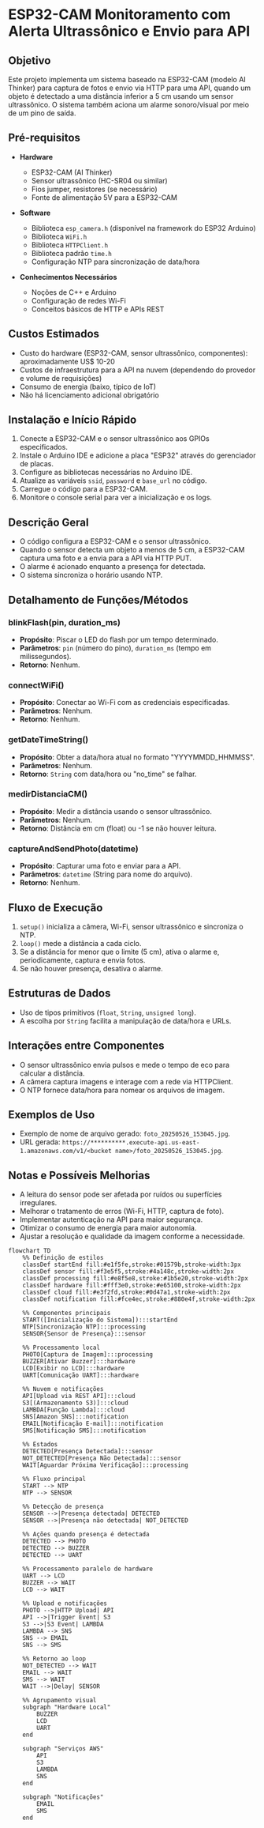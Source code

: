 
# ESP32-CAM Monitoramento com Alerta Ultrassônico e Envio para API

## Objetivo

Este projeto implementa um sistema baseado na ESP32-CAM (modelo AI Thinker) para captura de fotos e envio via HTTP para uma API, quando um objeto é detectado a uma distância inferior a 5 cm usando um sensor ultrassônico. O sistema também aciona um alarme sonoro/visual por meio de um pino de saída.

## Pré-requisitos

- **Hardware**
  - ESP32-CAM (AI Thinker)
  - Sensor ultrassônico (HC-SR04 ou similar)
  - Fios jumper, resistores (se necessário)
  - Fonte de alimentação 5V para a ESP32-CAM

- **Software**
  - Biblioteca `esp_camera.h` (disponível na framework do ESP32 Arduino)
  - Biblioteca `WiFi.h`
  - Biblioteca `HTTPClient.h`
  - Biblioteca padrão `time.h`
  - Configuração NTP para sincronização de data/hora

- **Conhecimentos Necessários**
  - Noções de C++ e Arduino
  - Configuração de redes Wi-Fi
  - Conceitos básicos de HTTP e APIs REST

## Custos Estimados

- Custo do hardware (ESP32-CAM, sensor ultrassônico, componentes): aproximadamente US$ 10-20
- Custos de infraestrutura para a API na nuvem (dependendo do provedor e volume de requisições)
- Consumo de energia (baixo, típico de IoT)
- Não há licenciamento adicional obrigatório

## Instalação e Início Rápido

1. Conecte a ESP32-CAM e o sensor ultrassônico aos GPIOs especificados.
2. Instale o Arduino IDE e adicione a placa "ESP32" através do gerenciador de placas.
3. Configure as bibliotecas necessárias no Arduino IDE.
4. Atualize as variáveis `ssid`, `password` e `base_url` no código.
5. Carregue o código para a ESP32-CAM.
6. Monitore o console serial para ver a inicialização e os logs.

## Descrição Geral

- O código configura a ESP32-CAM e o sensor ultrassônico.
- Quando o sensor detecta um objeto a menos de 5 cm, a ESP32-CAM captura uma foto e a envia para a API via HTTP PUT.
- O alarme é acionado enquanto a presença for detectada.
- O sistema sincroniza o horário usando NTP.

## Detalhamento de Funções/Métodos

### blinkFlash(pin, duration_ms)
- **Propósito**: Piscar o LED do flash por um tempo determinado.
- **Parâmetros**: `pin` (número do pino), `duration_ms` (tempo em milissegundos).
- **Retorno**: Nenhum.

### connectWiFi()
- **Propósito**: Conectar ao Wi-Fi com as credenciais especificadas.
- **Parâmetros**: Nenhum.
- **Retorno**: Nenhum.

### getDateTimeString()
- **Propósito**: Obter a data/hora atual no formato "YYYYMMDD_HHMMSS".
- **Parâmetros**: Nenhum.
- **Retorno**: `String` com data/hora ou "no_time" se falhar.

### medirDistanciaCM()
- **Propósito**: Medir a distância usando o sensor ultrassônico.
- **Parâmetros**: Nenhum.
- **Retorno**: Distância em cm (float) ou -1 se não houver leitura.

### captureAndSendPhoto(datetime)
- **Propósito**: Capturar uma foto e enviar para a API.
- **Parâmetros**: `datetime` (String para nome do arquivo).
- **Retorno**: Nenhum.

## Fluxo de Execução

1. `setup()` inicializa a câmera, Wi-Fi, sensor ultrassônico e sincroniza o NTP.
2. `loop()` mede a distância a cada ciclo.
3. Se a distância for menor que o limite (5 cm), ativa o alarme e, periodicamente, captura e envia fotos.
4. Se não houver presença, desativa o alarme.

## Estruturas de Dados

- Uso de tipos primitivos (`float`, `String`, `unsigned long`).
- A escolha por `String` facilita a manipulação de data/hora e URLs.

## Interações entre Componentes

- O sensor ultrassônico envia pulsos e mede o tempo de eco para calcular a distância.
- A câmera captura imagens e interage com a rede via HTTPClient.
- O NTP fornece data/hora para nomear os arquivos de imagem.

## Exemplos de Uso

- Exemplo de nome de arquivo gerado: `foto_20250526_153045.jpg`.
- URL gerada: `https://**********.execute-api.us-east-1.amazonaws.com/v1/<bucket name>/foto_20250526_153045.jpg`.

## Notas e Possíveis Melhorias

- A leitura do sensor pode ser afetada por ruídos ou superfícies irregulares.
- Melhorar o tratamento de erros (Wi-Fi, HTTP, captura de foto).
- Implementar autenticação na API para maior segurança.
- Otimizar o consumo de energia para maior autonomia.
- Ajustar a resolução e qualidade da imagem conforme a necessidade.

``` mermaid
flowchart TD
    %% Definição de estilos
    classDef startEnd fill:#e1f5fe,stroke:#01579b,stroke-width:3px
    classDef sensor fill:#f3e5f5,stroke:#4a148c,stroke-width:2px
    classDef processing fill:#e8f5e8,stroke:#1b5e20,stroke-width:2px
    classDef hardware fill:#fff3e0,stroke:#e65100,stroke-width:2px
    classDef cloud fill:#e3f2fd,stroke:#0d47a1,stroke-width:2px
    classDef notification fill:#fce4ec,stroke:#880e4f,stroke-width:2px

    %% Componentes principais
    START([Inicialização do Sistema]):::startEnd
    NTP[Sincronização NTP]:::processing
    SENSOR{Sensor de Presença}:::sensor
    
    %% Processamento local
    PHOTO[Captura de Imagem]:::processing
    BUZZER[Ativar Buzzer]:::hardware
    LCD[Exibir no LCD]:::hardware
    UART[Comunicação UART]:::hardware
    
    %% Nuvem e notificações
    API[Upload via REST API]:::cloud
    S3[(Armazenamento S3)]:::cloud
    LAMBDA[Função Lambda]:::cloud
    SNS[Amazon SNS]:::notification
    EMAIL[Notificação E-mail]:::notification
    SMS[Notificação SMS]:::notification
    
    %% Estados
    DETECTED[Presença Detectada]:::sensor
    NOT_DETECTED[Presença Não Detectada]:::sensor
    WAIT[Aguardar Próxima Verificação]:::processing

    %% Fluxo principal
    START --> NTP
    NTP --> SENSOR
    
    %% Detecção de presença
    SENSOR -->|Presença detectada| DETECTED
    SENSOR -->|Presença não detectada| NOT_DETECTED
    
    %% Ações quando presença é detectada
    DETECTED --> PHOTO
    DETECTED --> BUZZER
    DETECTED --> UART
    
    %% Processamento paralelo de hardware
    UART --> LCD
    BUZZER --> WAIT
    LCD --> WAIT
    
    %% Upload e notificações
    PHOTO -->|HTTP Upload| API
    API -->|Trigger Event| S3
    S3 -->|S3 Event| LAMBDA
    LAMBDA --> SNS
    SNS --> EMAIL
    SNS --> SMS
    
    %% Retorno ao loop
    NOT_DETECTED --> WAIT
    EMAIL --> WAIT
    SMS --> WAIT
    WAIT -->|Delay| SENSOR

    %% Agrupamento visual
    subgraph "Hardware Local"
        BUZZER
        LCD
        UART
    end
    
    subgraph "Serviços AWS"
        API
        S3
        LAMBDA
        SNS
    end
    
    subgraph "Notificações"
        EMAIL
        SMS
    end

```
